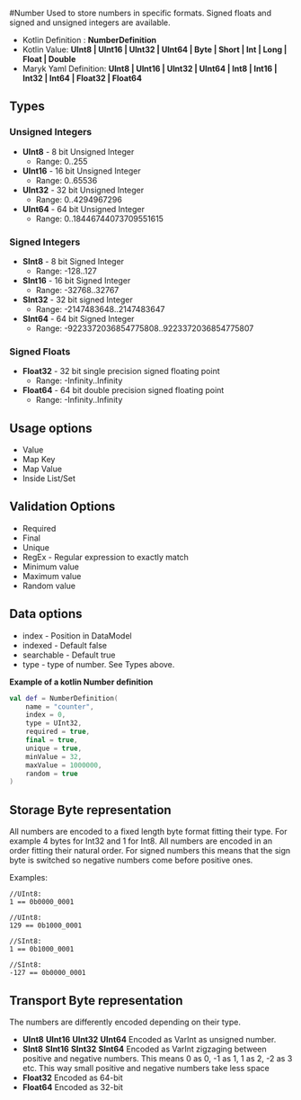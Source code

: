 #Number
Used to store numbers in specific formats. Signed floats and signed and 
unsigned integers are available.

- Kotlin Definition : **NumberDefinition**
- Kotlin Value: **UInt8 | UInt16 | UInt32 | UInt64 | Byte | 
                Short | Int | Long | Float | Double**
- Maryk Yaml Definition: **UInt8 | UInt16 | UInt32 | UInt64 | Int8 | 
Int16 | Int32 | Int64 | Float32 | Float64**

## Types

### Unsigned Integers
- **UInt8** - 8 bit Unsigned Integer 
    * Range: 0..255
- **UInt16** - 16 bit Unsigned Integer 
    * Range: 0..65536
- **UInt32** - 32 bit Unsigned Integer 
    * Range: 0..4294967296
- **UInt64** - 64 bit Unsigned Integer 
    * Range: 0..18446744073709551615

### Signed Integers
- **SInt8** - 8 bit Signed Integer 
    * Range: -128..127
- **SInt16** - 16 bit Signed Integer 
    * Range: -32768..32767
- **SInt32** - 32 bit signed Integer 
    * Range: -2147483648..2147483647
- **SInt64** - 64 bit Signed Integer 
    * Range: -9223372036854775808..9223372036854775807

### Signed Floats
- **Float32** - 32 bit single precision signed floating point 
    * Range: -Infinity..Infinity
- **Float64** - 64 bit double precision signed floating point 
    * Range: -Infinity..Infinity

## Usage options
- Value
- Map Key
- Map Value
- Inside List/Set

## Validation Options
- Required
- Final
- Unique
- RegEx - Regular expression to exactly match
- Minimum value
- Maximum value
- Random value

## Data options
- index - Position in DataModel 
- indexed - Default false
- searchable - Default true
- type - type of number. See Types above.

**Example of a kotlin Number definition**
```kotlin
val def = NumberDefinition(
    name = "counter",
    index = 0,
    type = UInt32,
    required = true,
    final = true,
    unique = true,
    minValue = 32,
    maxValue = 1000000,
    random = true
)
```

## Storage Byte representation
All numbers are encoded to a fixed length byte format fitting their type. 
For example 4 bytes for Int32 and 1 for Int8. All numbers are encoded in
an order fitting their natural order. For signed numbers this means that 
the sign byte is switched so negative numbers come before positive ones.

Examples:

```
//UInt8:
1 == 0b0000_0001

//UInt8:
129 == 0b1000_0001

//SInt8:
1 == 0b1000_0001

//SInt8:
-127 == 0b0000_0001

``` 

## Transport Byte representation
The numbers are differently encoded depending on their type.

 - **UInt8** **UInt16** **UInt32** **UInt64** Encoded as VarInt as unsigned
 number.
 - **SInt8** **SInt16** **SInt32** **SInt64** Encoded as VarInt zigzaging
 between positive and negative numbers. This means 0 as 0, -1 as 1, 1 as 2,
 -2 as 3 etc. This way small positive and negative numbers take less space
 - **Float32** Encoded as 64-bit
 - **Float64** Encoded as 32-bit